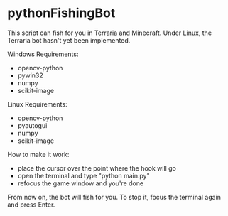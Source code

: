 # pythonFishingBot
This script can fish for you in Terraria and Minecraft. Under Linux, the Terraria bot hasn't yet been implemented.

Windows Requirements:
  - opencv-python
  - pywin32
  - numpy
  - scikit-image

Linux Requirements:
  - opencv-python
  - pyautogui
  - numpy
  - scikit-image

How to make it work:
  - place the cursor over the point where the hook will go
  - open the terminal and type "python main.py"
  - refocus the game window and you're done

From now on, the bot will fish for you.
To stop it, focus the terminal again and press Enter.
